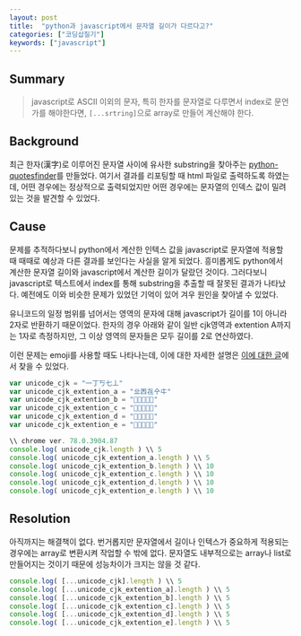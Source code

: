 ```yaml
---
layout: post
title:  "python과 javascript에서 문자열 길이가 다르다고?"
categories: ["코딩삽질기"]
keywords: ["javascript"]
---
```


## Summary

> javascript로 ASCII 이외의 문자, 특히 한자를 문자열로 다루면서 index로 문언가를 해야한다면, `[...srtring]`으로 array로 만들어 계산해야 한다. 

## Background

최근 한자(漢字)로 이루어진 문자열 사이에 유사한 substring을 찾아주는 [python-quotesfinder](https://github.com/pinedance/python-quotesfinder)를 만들었다. 여기서 결과를 리포팅할 때 html 파일로 출력하도록 하였는데, 어떤 경우에는 정상적으로 출력되었지만 어떤 경우에는 문자열의 인덱스 값이 밀려 있는 것을 발견할 수 있었다.

## Cause

문제를 추적하다보니 python에서 계산한 인텍스 값을 javascript로 문자열에 적용할 때 때때로 예상과 다른 결과를 보인다는 사실을 알게 되었다. 흥미롭게도 python에서 계산한 문자열 길이와 javascript에서 계산한 길이가 달랐던 것이다. 그러다보니 javascript로 텍스트에서 index를 통해 substring을 추출할 때 잘못된 결과가 나타났다. 예전에도 이와 비슷한 문제가 있었던 기억이 있어 겨우 원인을 찾아낼 수 있었다.

유니코드의 일정 범위를 넘어서는 영역의 문자에 대해 javascript가 길이를 1이 아니라 2자로 반환하기 때문이었다. 한자의 경우 아래와 같이 일반 cjk영역과 extention A까지는 1자로 측정하지만, 그 이상 영역의 문자들은 모두 길이를 2로 연산하였다.

이런 문제는 emoji를 사용할 때도 나타나는데, 이에 대한 자세한 설명은 [이에 대한 글](https://medium.com/better-programming/slicing-strings-containing-emoji-differences-between-python-and-javascript-4716c419718f)에서 찾을 수 있었다.

```javascript
var unicode_cjk = "一丁丂七丄"
var unicode_cjk_extention_a = "㐀㐁㐂㐃㐄"
var unicode_cjk_extention_b = "𠀀𠀁𠀂𠀃𠀄"
var unicode_cjk_extention_c = "𪜀𪜁𪜂𪜃𪜄"
var unicode_cjk_extention_d = "𫝀𫝁𫝂𫝃𫝄"
var unicode_cjk_extention_e = "𫠠𫠡𫠢𫠣𫠤"
```

```javascript
\\ chrome ver. 78.0.3904.87
console.log( unicode_cjk.length ) \\ 5
console.log( unicode_cjk_extention_a.length ) \\ 5
console.log( unicode_cjk_extention_b.length ) \\ 10
console.log( unicode_cjk_extention_c.length ) \\ 10
console.log( unicode_cjk_extention_d.length ) \\ 10
console.log( unicode_cjk_extention_e.length ) \\ 10
```

## Resolution

아직까지는 해결책이 없다. 번거롭지만 문자열에서 길이나 인텍스가 중요하게 적용되는 경우에는  array로 변환시켜  작업할 수 밖에 없다.  문자열도 내부적으로는 array나 list로 만들어지는 것이기 때문에 성능차이가 크지는 않을 것 같다.

```javascript
console.log( [...unicode_cjk].length ) \\ 5
console.log( [...unicode_cjk_extention_a].length ) \\ 5
console.log( [...unicode_cjk_extention_b].length ) \\ 5
console.log( [...unicode_cjk_extention_c].length ) \\ 5
console.log( [...unicode_cjk_extention_d].length ) \\ 5
console.log( [...unicode_cjk_extention_e].length ) \\ 5
```
